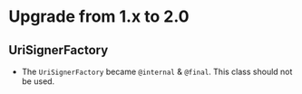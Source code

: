 # Upgrade from 1.x to 2.0

## UriSignerFactory

- The `UriSignerFactory` became `@internal` & `@final`. This class should not be
used.

